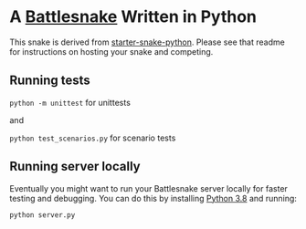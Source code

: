 # A [Battlesnake](http://play.battlesnake.com) Written in Python

This snake is derived from [starter-snake-python](https://github.com/BattlesnakeOfficial/starter-snake-python). Please see that readme for instructions on hosting your snake and competing.

## Running tests

```python -m unittest``` for unittests

and 

```python test_scenarios.py``` for scenario tests




## Running server locally

Eventually you might want to run your Battlesnake server locally for faster testing and debugging. You can do this by installing [Python 3.8](https://www.python.org/downloads/) and running:

```shell
python server.py
```
